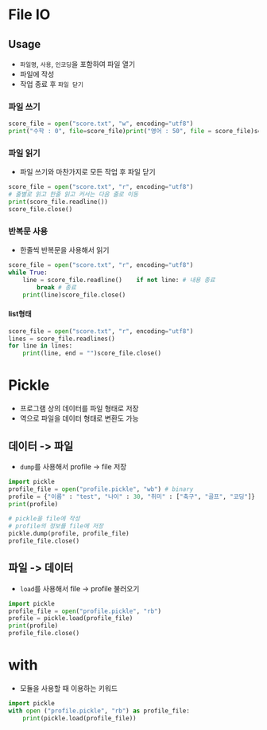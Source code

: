 # File IO  
## Usage  
- `파일명`, `사용`, `인코딩`을 포함하여 파일 열기  
- 파일에 작성  
- 작업 종료 후 `파일 닫기`  
  
### 파일 쓰기  
```python  
score_file = open("score.txt", "w", encoding="utf8")  
print("수학 : 0", file=score_file)print("영어 : 50", file = score_file)score_file.close()  
```  
  
### 파일 읽기  
- 파일 쓰기와 마찬가지로 모든 작업 후 파일 닫기  
```python  
score_file = open("score.txt", "r", encoding="utf8")  
# 줄별로 읽고 한줄 읽고 커서는 다음 줄로 이동  
print(score_file.readline())  
score_file.close()  
```  
### 반복문 사용  
- 한줄씩 반복문을 사용해서 읽기  
```python  
score_file = open("score.txt", "r", encoding="utf8")  
while True:  
    line = score_file.readline()    if not line: # 내용 종료  
        break # 종료  
    print(line)score_file.close()  
```  
#### list형태  
```python  
score_file = open("score.txt", "r", encoding="utf8")  
lines = score_file.readlines()  
for line in lines:  
    print(line, end = "")score_file.close()  
```  
  
# Pickle  
- 프로그램 상의 데이터를 파일 형태로 저장  
- 역으로 파일을 데이터 형태로 변환도 가능  
  
## 데이터 -> 파일  
- `dump`를 사용해서 profile -> file 저장  
```python  
import pickle  
profile_file = open("profile.pickle", "wb") # binary  
profile = {"이름" : "test", "나이" : 30, "취미" : ["축구", "골프", "코딩"]}  
print(profile)  
  
# pickle을 file에 작성  
# profile의 정보를 file에 저장  
pickle.dump(profile, profile_file)  
profile_file.close()  
```  
  
## 파일 -> 데이터  
- `load`를 사용해서 file -> profile 불러오기  
```python  
import pickle  
profile_file = open("profile.pickle", "rb")  
profile = pickle.load(profile_file)  
print(profile)  
profile_file.close()  
```  
  
# with  
- 모듈을 사용할 때 이용하는 키워드  
  
```python  
import pickle  
with open ("profile.pickle", "rb") as profile_file:  
    print(pickle.load(profile_file))  
```